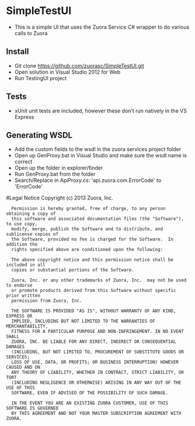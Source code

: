 # SimpleTestUI
* This is a simple UI that uses the Zuora Service C# wrapper to do various calls to Zuora

## Install
* Git clone https://github.com/zuorasc/SimpleTestUI.git
* Open solution in Visual Studio 2012 for Web
* Run TestingUI project

## Tests
* xUnit unit tests are included, however these don't run natively in the VS Express

## Generating WSDL
* Add the custom fields to the wsdl in the zuora services project folder
* Open up GenProxy.bat in Visual Studio and make sure the wsdl name is correct
* Open up the folder in explorer/finder
* Run GenProxy.bat from the folder
* Search/Replace in ApiProxy.cs: 'api.zuora.com.ErrorCode' to 'ErrorCode'

#Legal Notice
      Copyright (c) 2013 Zuora, Inc.
	  
      Permission is hereby granted, free of charge, to any person obtaining a copy of 
	  this software and associated documentation files (the "Software"), to use copy, 
	  modify, merge, publish the Software and to distribute, and sublicense copies of 
	  the Software, provided no fee is charged for the Software.  In addition the
	  rights specified above are conditioned upon the following:
	
	  The above copyright notice and this permission notice shall be included in all
	  copies or substantial portions of the Software.
	
	  Zuora, Inc. or any other trademarks of Zuora, Inc.  may not be used to endorse
	  or promote products derived from this Software without specific prior written
	  permission from Zuora, Inc.
	
	  THE SOFTWARE IS PROVIDED "AS IS", WITHOUT WARRANTY OF ANY KIND, EXPRESS OR
	  IMPLIED, INCLUDING BUT NOT LIMITED TO THE WARRANTIES OF MERCHANTABILITY,
	  FITNESS FOR A PARTICULAR PURPOSE AND NON-INFRINGEMENT. IN NO EVENT SHALL
	  ZUORA, INC. BE LIABLE FOR ANY DIRECT, INDIRECT OR CONSEQUENTIAL DAMAGES
	  (INCLUDING, BUT NOT LIMITED TO, PROCUREMENT OF SUBSTITUTE GOODS OR SERVICES;
	  LOSS OF USE, DATA, OR PROFITS; OR BUSINESS INTERRUPTION) HOWEVER CAUSED AND ON
	  ANY THEORY OF LIABILITY, WHETHER IN CONTRACT, STRICT LIABILITY, OR TORT
	  (INCLUDING NEGLIGENCE OR OTHERWISE) ARISING IN ANY WAY OUT OF THE USE OF THIS
	  SOFTWARE, EVEN IF ADVISED OF THE POSSIBILITY OF SUCH DAMAGE.  
	
	  IN THE EVENT YOU ARE AN EXISTING ZUORA CUSTOMER, USE OF THIS SOFTWARE IS GOVERNED
	  BY THIS AGREEMENT AND NOT YOUR MASTER SUBSCRIPTION AGREEMENT WITH ZUORA.
